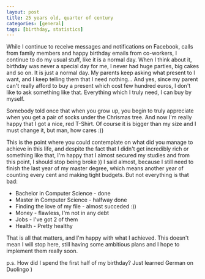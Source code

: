 ```yaml
---
layout: post
title: 25 years old, quarter of century
categories: [general]
tags: [birthday, statistics]
--- 
```


While I continue to receive messages and notifications on Facebook,
calls from family members and happy birthday emails from co-workers,
I continue to do my usual stuff, like it is a normal day.
When I think about it, birthday was never a special day for me,
I never had huge parties, big cakes and so on. It is just a normal day.
My parents keep asking what present to I want, and I keep telling them
that I need nothing... And yes, since
my parent can't really afford to buy a present which cost few hundred 
euros, I don't like to ask something like that. Everything which I truly
need, I can buy by myself.

Somebody told once that when you grow up, you begin to truly appreciate 
when you get a pair of socks under the Chrismas tree. And now I'm really
happy that I got a nice, red T-Shirt. Of course it is bigger than my size
and I must change it, but man, how cares :))

This is the point where you could contemplate on what did you manage to
achieve in this life, and despite the fact that I didn't get incredibly
rich or something like that, I'm happy that I almost secured my studies
and from this point, I should stop being broke ))
I said almost, because I still need to finish the last year of my master
degree, which means another year of counting every cent and making tight
budgets. But not everything is that bad:

* Bachelor in Computer Science  - done
* Master in Computer Science    - halfway done
* Finding the love of my file   - almost succeded :))
* Money                         - flawless, I'm not in any debt
* Jobs                          - I've got 2 of them
* Health                        - Pretty healthy

That is all that matters, and I'm happy with what I achieved. This doesn't
mean I will stop here, still having some ambitious plans and I hope to implement
them really soon.

p.s. How did I spend the first half of my birthday? Just learned German on Duolingo )


